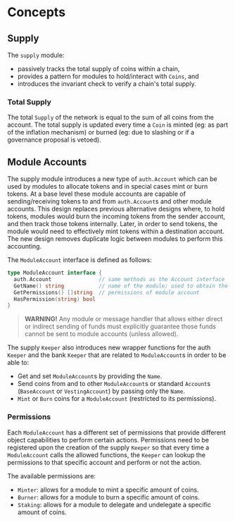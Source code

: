 <!--
order: 1
-->

# Concepts

## Supply

The `supply` module:

- passively tracks the total supply of coins within a chain,
- provides a pattern for modules to hold/interact with `Coins`, and
- introduces the invariant check to verify a chain's total supply.

### Total Supply

The total `Supply` of the network is equal to the sum of all coins from the
account. The total supply is updated every time a `Coin` is minted (eg: as part
of the inflation mechanism) or burned (eg: due to slashing or if a governance
proposal is vetoed).

## Module Accounts

The supply module introduces a new type of `auth.Account` which can be used by
modules to allocate tokens and in special cases mint or burn tokens.  At a base
level these module accounts are capable of sending/receiving tokens to and from
`auth.Account`s and other module accounts.  This design replaces previous
alternative designs where, to hold tokens, modules would burn the incoming
tokens from the sender account, and then track those tokens internally. Later,
in order to send tokens, the module would need to effectively mint tokens
within a destination account. The new design removes duplicate logic between
modules to perform this accounting.

The `ModuleAccount` interface is defined as follows:

```go
type ModuleAccount interface {
  auth.Account               // same methods as the Account interface
  GetName() string           // name of the module; used to obtain the address
  GetPermissions() []string  // permissions of module account
  HasPermission(string) bool
}
```

> **WARNING!**
Any module or message handler that allows either direct or indirect sending of funds must explicitly guarantee those funds cannot be sent to module accounts (unless allowed).

The supply `Keeper` also introduces new wrapper functions for the auth `Keeper`
and the bank `Keeper` that are related to `ModuleAccount`s in order to be able
to:

- Get and set `ModuleAccount`s by providing the `Name`.
- Send coins from and to other `ModuleAccount`s or standard `Account`s
  (`BaseAccount` or `VestingAccount`) by passing only the `Name`.
- `Mint` or `Burn` coins for a `ModuleAccount` (restricted to its permissions).

### Permissions

Each `ModuleAccount` has a different set of permissions that provide different
object capabilities to perform certain actions. Permissions need to be
registered upon the creation of the supply `Keeper` so that every time a
`ModuleAccount` calls the allowed functions, the `Keeper` can lookup the
permissions to that specific account and perform or not the action.

The available permissions are:

- `Minter`: allows for a module to mint a specific amount of coins.
- `Burner`: allows for a module to burn a specific amount of coins.
- `Staking`: allows for a module to delegate and undelegate a specific amount of coins.
